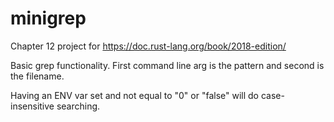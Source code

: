 # minigrep
Chapter 12 project for https://doc.rust-lang.org/book/2018-edition/

Basic grep functionality. First command line arg is the pattern and second is the filename.

Having an ENV var set and not equal to "0" or "false" will do case-insensitive searching.

